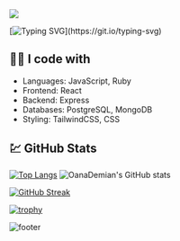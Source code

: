 <img src="https://capsule-render.vercel.app/api?type=waving&color=0:FFFFFF,100:140c0c&height=150&section=header&text&fontSize=40" />

[![Typing SVG](https://readme-typing-svg.demolab.com?font=Courier+Prime&duration=2000&pause=1000&color=F6F7F7&multiline=true&width=600&lines=Hi+there+%F0%9F%91%8B+I'm+Oana.++Welcome+to+my+GitHub!)](https://git.io/typing-svg)

## 👩‍💻 I code with

- Languages: JavaScript, Ruby
- Frontend: React
- Backend: Express
- Databases: PostgreSQL, MongoDB
- Styling: TailwindCSS, CSS 

## 	💹 GitHub Stats 

[![Top Langs](https://github-readme-stats.vercel.app/api/top-langs/?username=OanaDemian&theme=dark&layout=donut)](https://github.com/OanaDemian/github-readme-stats)
![OanaDemian's GitHub stats](https://github-readme-stats.vercel.app/api?username=OanaDemian&show_icons=true&include_all_commits=true&layout=compact&theme=dark)

[![GitHub Streak](https://streak-stats.demolab.com/?user=OanaDemian&theme=dark)](https://git.io/streak-stats)


[![trophy](https://github-profile-trophy.vercel.app/?username=OanaDemian&theme=juicyfresh&title=Stars,Commit,PullRequest,Followers,Repositories)](https://github.com/OanaDemiangithub-profile-trophy)

![footer](https://capsule-render.vercel.app/api?type=waving&color=0:FFFFFF,100:140c0c&height=150&section=footer&rotate=180)
<!--
**OanaDemian/OanaDemian** is a ✨ _special_ ✨ repository because its `README.md` (this file) appears on your GitHub profile.

Here are some ideas to get you started:

- 🔭 I’m currently working on ...
- 🌱 I’m currently learning ...
- 👯 I’m looking to collaborate on ...
- 🤔 I’m looking for help with ...
- 💬 Ask me about ...
- 📫 How to reach me: ...
- 😄 Pronouns: ...
- ⚡ Fun fact: ...
-->
